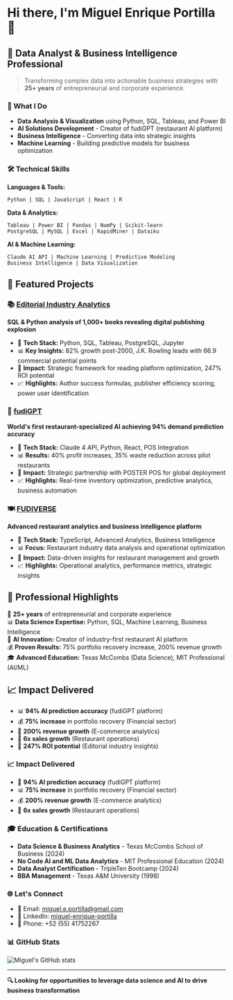 # Hi there, I'm Miguel Enrique Portilla 👋

## 🚀 Data Analyst & Business Intelligence Professional

> Transforming complex data into actionable business strategies with **25+ years** of entrepreneurial and corporate experience.

### 🎯 What I Do
- **Data Analysis & Visualization** using Python, SQL, Tableau, and Power BI
- **AI Solutions Development** - Creator of fudiGPT (restaurant AI platform)
- **Business Intelligence** - Converting data into strategic insights
- **Machine Learning** - Building predictive models for business optimization

### 🛠️ Technical Skills

**Languages & Tools:**
```
Python | SQL | JavaScript | React | R
```

**Data & Analytics:**
```
Tableau | Power BI | Pandas | NumPy | Scikit-learn
PostgreSQL | MySQL | Excel | RapidMiner | Dataiku
```

**AI & Machine Learning:**
```
Claude AI API | Machine Learning | Predictive Modeling
Business Intelligence | Data Visualization
```

## 🚀 Featured Projects

### 📚 [Editorial Industry Analytics](https://github.com/MiguelEnriquePortilla/editorial-industry-analytics)
**SQL & Python analysis of 1,000+ books revealing digital publishing explosion**
- 🔧 **Tech Stack:** Python, SQL, Tableau, PostgreSQL, Jupyter
- 📊 **Key Insights:** 82% growth post-2000, J.K. Rowling leads with 66.9 commercial potential points
- 🎯 **Impact:** Strategic framework for reading platform optimization, 247% ROI potential
- 📈 **Highlights:** Author success formulas, publisher efficiency scoring, power user identification

### 🤖 [fudiGPT](https://github.com/MiguelEnriquePortilla/fudigpt)
**World's first restaurant-specialized AI achieving 94% demand prediction accuracy**
- 🔧 **Tech Stack:** Claude 4 API, Python, React, POS Integration
- 📊 **Results:** 40% profit increases, 35% waste reduction across pilot restaurants
- 🎯 **Impact:** Strategic partnership with POSTER POS for global deployment
- 📈 **Highlights:** Real-time inventory optimization, predictive analytics, business automation

### 🍽️ [FUDIVERSE](https://github.com/MiguelEnriquePortilla/FUDIVERSE)
**Advanced restaurant analytics and business intelligence platform**
- 🔧 **Tech Stack:** TypeScript, Advanced Analytics, Business Intelligence
- 📊 **Focus:** Restaurant industry data analysis and operational optimization
- 🎯 **Impact:** Data-driven insights for restaurant management and growth
- 📈 **Highlights:** Operational analytics, performance metrics, strategic insights

## 💼 Professional Highlights

🎯 **25+ years** of entrepreneurial and corporate experience  
📊 **Data Science Expertise:** Python, SQL, Machine Learning, Business Intelligence  
🚀 **AI Innovation:** Creator of industry-first restaurant AI platform  
💰 **Proven Results:** 75% portfolio recovery increase, 200% revenue growth  
🎓 **Advanced Education:** Texas McCombs (Data Science), MIT Professional (AI/ML)

## 📈 Impact Delivered

- 📊 **94% AI prediction accuracy** (fudiGPT platform)
- 💰 **75% increase** in portfolio recovery (Financial sector)
- 🚀 **200% revenue growth** (E-commerce analytics)
- 🏪 **6x sales growth** (Restaurant operations)
- 🎯 **247% ROI potential** (Editorial industry insights)

### 📈 Impact Delivered
- 🎯 **94% AI prediction accuracy** (fudiGPT platform)
- 📊 **75% increase** in portfolio recovery (Financial sector)
- 💰 **200% revenue growth** (E-commerce analytics)
- 🏪 **6x sales growth** (Restaurant operations)

### 🎓 Education & Certifications
- **Data Science & Business Analytics** - Texas McCombs School of Business (2024)
- **No Code AI and ML Data Analytics** - MIT Professional Education (2024)
- **Data Analyst Certification** - TripleTen Bootcamp (2024)
- **BBA Management** - Texas A&M University (1998)

### 🌐 Let's Connect
- 📧 Email: miguel.e.portilla@gmail.com
- 💼 LinkedIn: [miguel-enrique-portilla](https://www.linkedin.com/in/miguel-enrique-portilla-2a89782a0)
- 📱 Phone: +52 (55) 41752267

### 📊 GitHub Stats
![Miguel's GitHub stats](https://github-readme-stats.vercel.app/api?username=MiguelEnriquePortilla&show_icons=true&theme=radical)


---
**🔍 Looking for opportunities to leverage data science and AI to drive business transformation**
